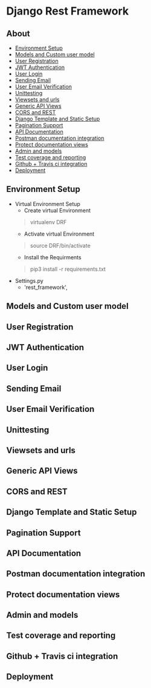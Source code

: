 # Django Rest Framework
## About

- [Environment Setup](#environment-setup)
- [Models and Custom user model](#models-and-custom-user-model)
- [User Registration](#user-registration)
- [JWT Authentication](#jwt-authentication)
- [User Login](#user-login) 
- [Sending Email](#sending-email)
- [User Email Verification](#user-email-verification)
- [Unittesting](#unittesting)
- [Viewsets and urls](#viewsets-and-urls)
- [Generic API Views](#generic-api-views)
- [CORS and REST](#cors-and-rest)
- [Django Template and Static Setup](#django-template-and-static-setup)
- [Pagination Support](#pagination-support)
- [API Documentation](#api-documentation)
- [Postman documentation integration](#postman-documentation-integration)
- [Protect documentation views](#protect-documentation-views)
- [Admin and models](#admin-and-models)
- [Test coverage and reporting](#test-coverage-and-reporting)
- [Github + Travis ci integration](#github--travis-ci-integration)
- [Deployment](#deployment)

## Environment Setup 
   - Virtual Environment Setup
     - Create virtual Environment
     > virtualenv DRF
     - Activate virtual Environment
     > source DRF/bin/activate
     - Install the Requirments
     > pip3 install -r requirements.txt
   - Settings.py
     - 'rest_framework',
     
## Models and Custom user model
## User Registration
## JWT Authentication
## User Login
## Sending Email
## User Email Verification
## Unittesting
## Viewsets and urls
## Generic API Views
## CORS and REST
## Django Template and Static Setup
## Pagination Support
## API Documentation
## Postman documentation integration
## Protect documentation views
## Admin and models
## Test coverage and reporting
## Github + Travis ci integration
## Deployment

